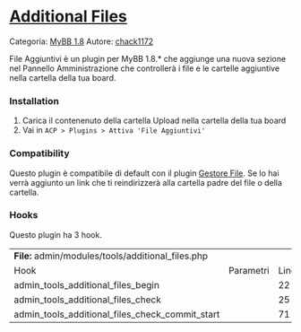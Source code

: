 # [Additional Files](http://www.chack1172.altervista.org/Progetti/MyBB-18/File-Aggiuntivi.html)
Categoria: [MyBB 1.8](http://www.chack1172.altervista.org/Progetti/MyBB-18/)
Autore: [chack1172](http://www.chack1172.altervista.org/?language=italiano)

File Aggiuntivi è un plugin per MyBB 1.8.* che aggiunge una nuova sezione nel Pannello Amministrazione che controllerà i file e le cartelle aggiuntive nella cartella della tua board.

### Installation
1. Carica il contenenuto della cartella Upload nella cartella della tua board
2. Vai in `ACP > Plugins > Attiva 'File Aggiuntivi'` 

### Compatibility
Questo plugin è compatibile di default con il plugin [Gestore File](http://www.chack1172.altervista.org/Progetti/MyBB-18/Gestore-File.html).
Se lo hai verrà aggiunto un link che ti reindirizzerà alla cartella padre del file o della cartella.

### Hooks
Questo plugin ha 3 hook.
<table>
<tbody>
    <tr>
        <td colspan="3"><strong>File:</strong> admin/modules/tools/additional_files.php</td>
    </tr>
    <tr>
        <td>Hook</td>
        <td>Parametri</td>
        <td>Linea</td>
    </tr>
    <tr>
        <td>admin_tools_additional_files_begin</td>
        <td></td>
        <td>22</td>
    </tr>
    <tr>
        <td>admin_tools_additional_files_check</td>
        <td></td>
        <td>25</td>
    </tr>
    <tr>
        <td>admin_tools_additional_files_check_commit_start</td>
        <td></td>
        <td>71</td>
    </tr>
</tbody>
</table>
